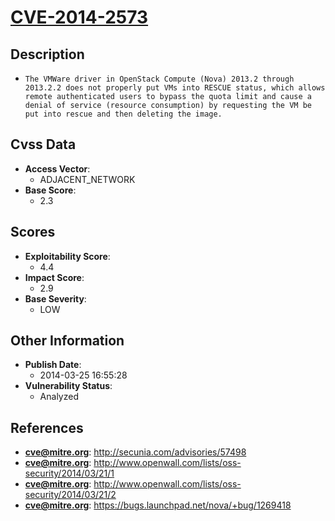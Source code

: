 
# [CVE-2014-2573](http://secunia.com/advisories/57498)

## Description

- `The VMWare driver in OpenStack Compute (Nova) 2013.2 through 2013.2.2 does not properly put VMs into RESCUE status, which allows remote authenticated users to bypass the quota limit and cause a denial of service (resource consumption) by requesting the VM be put into rescue and then deleting the image.`

## Cvss Data

- **Access Vector**:
  - ADJACENT_NETWORK
- **Base Score**:
  - 2.3

## Scores

- **Exploitability Score**:
  - 4.4
- **Impact Score**:
  - 2.9
- **Base Severity**:
  - LOW

## Other Information

- **Publish Date**:
  - 2014-03-25 16:55:28
- **Vulnerability Status**:
  - Analyzed

## References

- **cve@mitre.org**: http://secunia.com/advisories/57498
- **cve@mitre.org**: http://www.openwall.com/lists/oss-security/2014/03/21/1
- **cve@mitre.org**: http://www.openwall.com/lists/oss-security/2014/03/21/2
- **cve@mitre.org**: https://bugs.launchpad.net/nova/+bug/1269418
